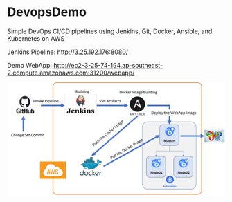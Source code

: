 # DevopsDemo
Simple DevOps CI/CD pipelines using Jenkins, Git, Docker, Ansible, and Kubernetes on AWS

Jenkins Pipeline:
http://3.25.192.176:8080/

Demo WebApp:
http://ec2-3-25-74-194.ap-southeast-2.compute.amazonaws.com:31200/webapp/

![image](https://github.com/xinzhao219/DevOpsDemo/blob/master/IMG/framework.png)
